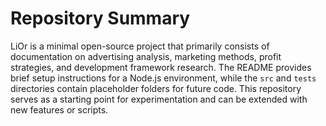 # Repository Summary

LiOr is a minimal open-source project that primarily consists of documentation on advertising analysis, marketing methods, profit strategies, and development framework research. The README provides brief setup instructions for a Node.js environment, while the `src` and `tests` directories contain placeholder folders for future code. This repository serves as a starting point for experimentation and can be extended with new features or scripts.
